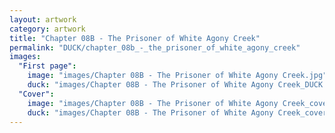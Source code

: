 ```yaml
---
layout: artwork
category: artwork
title: "Chapter 08B - The Prisoner of White Agony Creek"
permalink: "DUCK/chapter_08b_-_the_prisoner_of_white_agony_creek"
images:
  "First page":
    image: "images/Chapter 08B - The Prisoner of White Agony Creek.jpg"
    duck: "images/Chapter 08B - The Prisoner of White Agony Creek_DUCK.jpg"
  "Cover":
    image: "images/Chapter 08B - The Prisoner of White Agony Creek_cover.jpg"
    duck: "images/Chapter 08B - The Prisoner of White Agony Creek_cover_DUCK.jpg"
---
```

